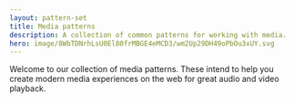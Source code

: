 ```yaml
---
layout: pattern-set
title: Media patterns
description: A collection of common patterns for working with media.
hero: image/8WbTDNrhLsU0El80frMBGE4eMCD3/wm2Up29DH49oPbOu3xUY.svg
---
```


Welcome to our collection of media patterns. These intend to help you
create modern media experiences on the web for great audio and video playback.
<br><br>
